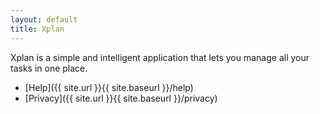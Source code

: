 ```yaml
---
layout: default
title: Xplan
---
```


Xplan is a simple and intelligent application that lets you manage all your tasks in one place.

- [Help]({{ site.url }}{{ site.baseurl }}/help)
- [Privacy]({{ site.url }}{{ site.baseurl }}/privacy)